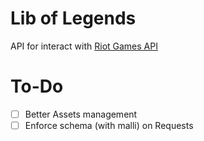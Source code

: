 # Lib of Legends

API for interact with [Riot Games API](https://developer.riotgames.com)

# To-Do

- [ ] Better Assets management
- [ ] Enforce schema (with malli) on Requests